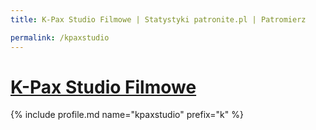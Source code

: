 ```yaml
---
title: K-Pax Studio Filmowe | Statystyki patronite.pl | Patromierz

permalink: /kpaxstudio
---
```


# [K-Pax Studio Filmowe](https://patronite.pl/kpaxstudio)

{% include profile.md name="kpaxstudio" prefix="k" %}
